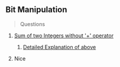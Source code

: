 ## Bit Manipulation

> Questions

1. [Sum of two Integers without '+' operator](https://leetcode.com/problems/sum-of-two-integers/description/)
    1. [Detailed Explanation of above](https://leetcode.com/problems/sum-of-two-integers/solutions/132479/simple-explanation-on-how-to-arrive-at-the-solution/)
       
2. Nice
